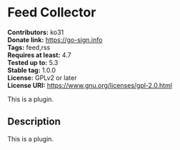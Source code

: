 # Feed Collector #
**Contributors:** ko31  
**Donate link:** https://go-sign.info  
**Tags:** feed,rss  
**Requires at least:** 4.7  
**Tested up to:** 5.3  
**Stable tag:** 1.0.0  
**License:** GPLv2 or later  
**License URI:** https://www.gnu.org/licenses/gpl-2.0.html  

This is a plugin.

## Description ##

This is a plugin.
